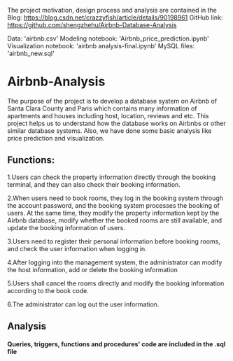 
The project motivation, design process and analysis are contained in the 
Blog: https://blog.csdn.net/crazzyfish/article/details/90198961
GitHub link: https://github.com/shengzhehu/Airbnb-Database-Analysis

Data: 'airbnb.csv'
Modeling notebook: 'Airbnb_price_prediction.ipynb'
Visualization notebook: 'airbnb analysis-final.ipynb'
MySQL files: 'airbnb_new.sql'

# Airbnb-Analysis

The purpose of the project is to develop a database system on Airbnb of Santa Clara County and Paris which contains many information of apartments and houses including host, location, reviews and etc. This project helps us to understand how the database works on Airbnbs or other similar database systems. Also, we have done some basic analysis like price prediction and visualization.



## Functions:

1.Users can check the property information directly through the booking terminal, and they can also check their booking information.

2.When users need to book rooms, they log in the booking system through the account password, and the booking system processes the booking of users. At the same time, they modify the property information kept by the Airbnb database, modify whether the booked rooms are still available, and update the booking information of users.

3.Users need to register their personal information before booking rooms, and check the user information when logging in.

4.After logging into the management system, the administrator can modify the host information, add or delete the booking information

5.Users shall cancel the rooms directly and modify the booking information according to the book code.

6.The administrator can log out the user information.

## Analysis
#### Queries, triggers, functions and procedures' code are included in the .sql file
